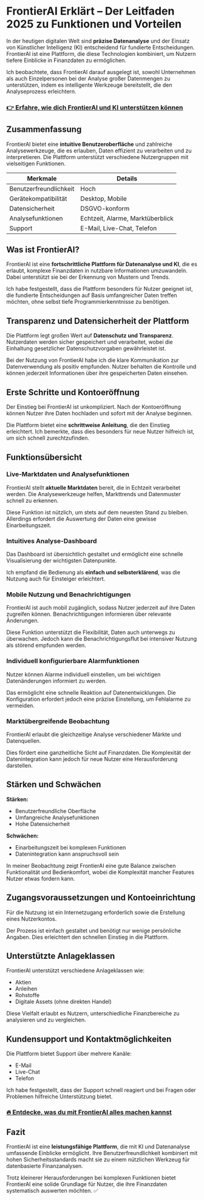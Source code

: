 # FrontierAI Erklärt – Der Leitfaden 2025 zu Funktionen und Vorteilen
   
In der heutigen digitalen Welt sind **präzise Datenanalyse** und der Einsatz von Künstlicher Intelligenz (KI) entscheidend für fundierte Entscheidungen. FrontierAI ist eine Plattform, die diese Technologien kombiniert, um Nutzern tiefere Einblicke in Finanzdaten zu ermöglichen.  

Ich beobachtete, dass FrontierAI darauf ausgelegt ist, sowohl Unternehmen als auch Einzelpersonen bei der Analyse großer Datenmengen zu unterstützen, indem es intelligente Werkzeuge bereitstellt, die den Analyseprozess erleichtern.

### [👉 Erfahre, wie dich FrontierAI und KI unterstützen können](https://t.co/1l4OhhHKGA)
## Zusammenfassung  
FrontierAI bietet eine **intuitive Benutzeroberfläche** und zahlreiche Analysewerkzeuge, die es erlauben, Daten effizient zu verarbeiten und zu interpretieren. Die Plattform unterstützt verschiedene Nutzergruppen mit vielseitigen Funktionen.  

| Merkmale               | Details                             |
|------------------------|-----------------------------------|
| Benutzerfreundlichkeit | Hoch                              |
| Gerätekompatibilität    | Desktop, Mobile                   |
| Datensicherheit        | DSGVO-konform                     |
| Analysefunktionen      | Echtzeit, Alarme, Marktüberblick  |
| Support                | E-Mail, Live-Chat, Telefon        |

## Was ist FrontierAI?  
FrontierAI ist eine **fortschrittliche Plattform für Datenanalyse und KI**, die es erlaubt, komplexe Finanzdaten in nutzbare Informationen umzuwandeln. Dabei unterstützt sie bei der Erkennung von Mustern und Trends.  

Ich habe festgestellt, dass die Plattform besonders für Nutzer geeignet ist, die fundierte Entscheidungen auf Basis umfangreicher Daten treffen möchten, ohne selbst tiefe Programmierkenntnisse zu benötigen.

## Transparenz und Datensicherheit der Plattform  
Die Plattform legt großen Wert auf **Datenschutz und Transparenz**. Nutzerdaten werden sicher gespeichert und verarbeitet, wobei die Einhaltung gesetzlicher Datenschutzvorgaben gewährleistet ist.  

Bei der Nutzung von FrontierAI habe ich die klare Kommunikation zur Datenverwendung als positiv empfunden. Nutzer behalten die Kontrolle und können jederzeit Informationen über ihre gespeicherten Daten einsehen.

## Erste Schritte und Kontoeröffnung  
Der Einstieg bei FrontierAI ist unkompliziert. Nach der Kontoeröffnung können Nutzer ihre Daten hochladen und sofort mit der Analyse beginnen.  

Die Plattform bietet eine **schrittweise Anleitung**, die den Einstieg erleichtert. Ich bemerkte, dass dies besonders für neue Nutzer hilfreich ist, um sich schnell zurechtzufinden.

## Funktionsübersicht  
### Live-Marktdaten und Analysefunktionen  
FrontierAI stellt **aktuelle Marktdaten** bereit, die in Echtzeit verarbeitet werden. Die Analysewerkzeuge helfen, Markttrends und Datenmuster schnell zu erkennen.  

Diese Funktion ist nützlich, um stets auf dem neuesten Stand zu bleiben. Allerdings erfordert die Auswertung der Daten eine gewisse Einarbeitungszeit.

### Intuitives Analyse-Dashboard  
Das Dashboard ist übersichtlich gestaltet und ermöglicht eine schnelle Visualisierung der wichtigsten Datenpunkte.  

Ich empfand die Bedienung als **einfach und selbsterklärend**, was die Nutzung auch für Einsteiger erleichtert.

### Mobile Nutzung und Benachrichtigungen  
FrontierAI ist auch mobil zugänglich, sodass Nutzer jederzeit auf ihre Daten zugreifen können. Benachrichtigungen informieren über relevante Änderungen.  

Diese Funktion unterstützt die Flexibilität, Daten auch unterwegs zu überwachen. Jedoch kann die Benachrichtigungsflut bei intensiver Nutzung als störend empfunden werden.

### Individuell konfigurierbare Alarmfunktionen  
Nutzer können Alarme individuell einstellen, um bei wichtigen Datenänderungen informiert zu werden.  

Das ermöglicht eine schnelle Reaktion auf Datenentwicklungen. Die Konfiguration erfordert jedoch eine präzise Einstellung, um Fehlalarme zu vermeiden.

### Marktübergreifende Beobachtung  
FrontierAI erlaubt die gleichzeitige Analyse verschiedener Märkte und Datenquellen.  

Dies fördert eine ganzheitliche Sicht auf Finanzdaten. Die Komplexität der Datenintegration kann jedoch für neue Nutzer eine Herausforderung darstellen.

## Stärken und Schwächen  
**Stärken:**  
- Benutzerfreundliche Oberfläche  
- Umfangreiche Analysefunktionen  
- Hohe Datensicherheit  

**Schwächen:**  
- Einarbeitungszeit bei komplexen Funktionen  
- Datenintegration kann anspruchsvoll sein  

In meiner Beobachtung zeigt FrontierAI eine gute Balance zwischen Funktionalität und Bedienkomfort, wobei die Komplexität mancher Features Nutzer etwas fordern kann.

## Zugangsvoraussetzungen und Kontoeinrichtung  
Für die Nutzung ist ein Internetzugang erforderlich sowie die Erstellung eines Nutzerkontos.  

Der Prozess ist einfach gestaltet und benötigt nur wenige persönliche Angaben. Dies erleichtert den schnellen Einstieg in die Plattform.

## Unterstützte Anlageklassen  
FrontierAI unterstützt verschiedene Anlageklassen wie:  
- Aktien  
- Anleihen  
- Rohstoffe  
- Digitale Assets (ohne direkten Handel)  

Diese Vielfalt erlaubt es Nutzern, unterschiedliche Finanzbereiche zu analysieren und zu vergleichen.

## Kundensupport und Kontaktmöglichkeiten  
Die Plattform bietet Support über mehrere Kanäle:  
- E-Mail  
- Live-Chat  
- Telefon  

Ich habe festgestellt, dass der Support schnell reagiert und bei Fragen oder Problemen hilfreiche Unterstützung bietet.

### [🔥 Entdecke, was du mit FrontierAI alles machen kannst](https://t.co/1l4OhhHKGA)
## Fazit  
FrontierAI ist eine **leistungsfähige Plattform**, die mit KI und Datenanalyse umfassende Einblicke ermöglicht. Ihre Benutzerfreundlichkeit kombiniert mit hohen Sicherheitsstandards macht sie zu einem nützlichen Werkzeug für datenbasierte Finanzanalysen.  

Trotz kleinerer Herausforderungen bei komplexen Funktionen bietet FrontierAI eine solide Grundlage für Nutzer, die ihre Finanzdaten systematisch auswerten möchten. ✅